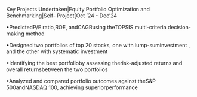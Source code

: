Key Projects Undertaken|Equity Portfolio Optimization and Benchmarking|Self- Project[Oct ’24 - Dec’24

•PredictedP/E ratio,ROE, andCAGRusing theTOPSIS multi-criteria decision-making method

•Designed two portfolios of top 20 stocks, one with lump-suminvestment , and the other with systematic investment

•Identifying the best portfolioby assessing therisk-adjusted returns and overall returnsbetween the two portfolios

•Analyzed and compared portfolio outcomes against theS&P 500andNASDAQ 100, achieving superiorperformance
